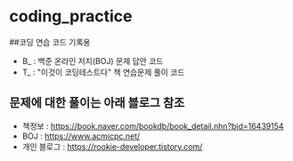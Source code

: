 # coding_practice
##코딩 연습 코드 기록용
+ B_ : 백준 온라인 저지(BOJ) 문제 답안 코드
+ T_ : "이것이 코딩테스트다" 책 연습문제 풀이 코드

## 문제에 대한 풀이는 아래 블로그 참조
+ 책정보 : https://book.naver.com/bookdb/book_detail.nhn?bid=16439154
+ BOJ : https://www.acmicpc.net/
+ 개인 블로그 : https://rookie-developer.tistory.com/
